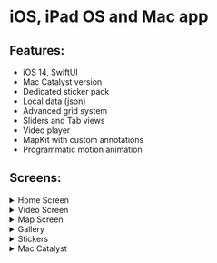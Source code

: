 #  iOS, iPad OS and Mac app

## Features:
- iOS 14, SwiftUI
- Mac Catalyst version
- Dedicated sticker pack
- Local data (json)
- Advanced grid system
- Sliders and Tab views
- Video player
- MapKit with custom annotations
- Programmatic motion animation

## Screens:

<details>
<summary>Home Screen</summary>

<img src="./Readme/home1.png" alt="drawing" width="375"/>
<img src="./Readme/home2.png" alt="drawing" width="375"/>
<img src="./Readme/home3.png" alt="drawing" width="375"/> 

<img src="./Readme/details1.png" alt="drawing" width="375"/>
<img src="./Readme/details2.png" alt="drawing" width="375"/>
<img src="./Readme/details3.png" alt="drawing" width="375"/>

</details>

<details>
<summary>Video Screen</summary>

<img src="./Readme/video1.png" alt="drawing" width="375"/>
<img src="./Readme/video2.png" alt="drawing" width="375"/>  
</details>

<details>
<summary>Map Screen</summary>
<img src="./Readme/map.gif" alt="drawing" width="375"/>
</details>

<details>
<summary>Gallery</summary>
<img src="./Readme/gallery1.png" alt="drawing" width="375"/>
<img src="./Readme/gallery2.png" alt="drawing" width="375"/> 
<img src="./Readme/gallery3.gif" alt="drawing" width="375"/>
</details>

<details>
<summary>Stickers</summary>
<img src="./Readme/stickers.png" alt="drawing" width="375"/>
</details>

<details>
<summary>Mac Catalyst</summary>
<img src="./Readme/catalyst.png" alt="drawing" width="375"/>
</details>
